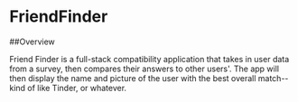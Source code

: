 # FriendFinder

##Overview

Friend Finder is a full-stack compatibility application that takes in user data from a survey, then compares their answers to other users'. 
The app will then display the name and picture of the user with the best overall match--kind of like Tinder, or whatever.


